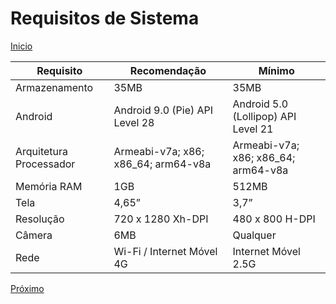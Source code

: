 # Requisitos de Sistema

[Inicio](https://github.com/peedroca/documentations/blob/master/Pick%20'n'%20Go/home.md#pick-n-go)

Requisito | Recomendação | Mínimo
--- | --- | ---
Armazenamento | 35MB | 35MB
Android | Android 9.0 (Pie) API Level 28 | Android 5.0 (Lollipop) API Level 21
Arquitetura Processador | Armeabi-v7a; x86; x86_64; arm64-v8a | Armeabi-v7a; x86; x86_64; arm64-v8a
Memória RAM | 1GB | 512MB
Tela | 4,65” | 3,7”
Resolução | 720 x 1280 Xh-DPI | 480 x 800 H-DPI
Câmera | 6MB | Qualquer
Rede | Wi-Fi / Internet Móvel 4G | Internet Móvel 2.5G

[Próximo](https://github.com/peedroca/documentations/blob/master/Pick%20'n'%20Go/changelog.md#changelog)
